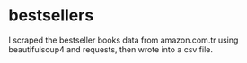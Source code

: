 # bestsellers
I scraped the bestseller books data from amazon.com.tr using beautifulsoup4 and requests, then wrote into a csv file.
